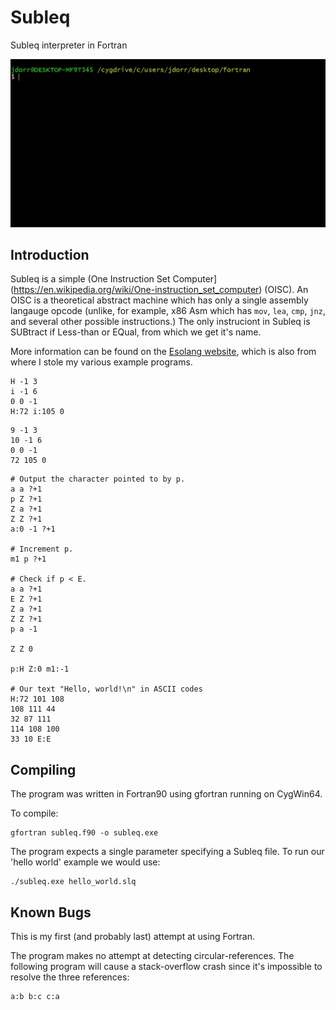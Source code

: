 # Subleq
Subleq interpreter in Fortran

![Screenshot](https://github.com/James-P-D/Subleq/blob/main/screenshot.gif)

## Introduction

Subleq is a simple (One Instruction Set Computer](https://en.wikipedia.org/wiki/One-instruction_set_computer) (OISC). An OISC is a theoretical abstract machine which has only a single assembly langauge opcode (unlike, for example, x86 Asm which has `mov`, `lea`, `cmp`, `jnz`, and several other possible instructions.) The only instruciont in Subleq is SUBtract if Less-than or EQual, from which we get it's name.

More information can be found on the [Esolang website](https://esolangs.org/wiki/Subleq), which is also from where I stole my various example programs.


```
H -1 3
i -1 6
0 0 -1
H:72 i:105 0
```

```
9 -1 3
10 -1 6
0 0 -1
72 105 0
```

```
# Output the character pointed to by p.
a a ?+1
p Z ?+1
Z a ?+1
Z Z ?+1
a:0 -1 ?+1

# Increment p.
m1 p ?+1

# Check if p < E.
a a ?+1
E Z ?+1
Z a ?+1
Z Z ?+1
p a -1

Z Z 0

p:H Z:0 m1:-1

# Our text "Hello, world!\n" in ASCII codes
H:72 101 108
108 111 44
32 87 111
114 108 100
33 10 E:E
```

## Compiling

The program was written in Fortran90 using gfortran running on CygWin64.

To compile:

```
gfortran subleq.f90 -o subleq.exe
```

The program expects a single parameter specifying a Subleq file. To run our 'hello world' example we would use:

```
./subleq.exe hello_world.slq
```

## Known Bugs

This is my first (and probably last) attempt at using Fortran. 

The program makes no attempt at detecting circular-references. The following program will cause a stack-overflow crash since it's impossible to resolve the three references:

```
a:b b:c c:a
```
